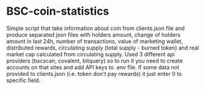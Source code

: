 # BSC-coin-statistics

Simple script that take information about coin from clients.json file and produce separated json files with holders amount, change of holders amount in last 24h, number of transactions, value of marketing wallet, distributed rewards, circulating supply (total supply - burned token) and real market cap calculated from circulating supply. Used 3 different api providers (bscscan, covalent, bitquery) so to run it you need to create accounts on that sites and add API keys to .env file. If some data not provided to clients.json (i.e. token don't pay rewards) it just enter 0 to specific field.
